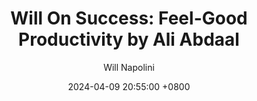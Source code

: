---
title: "Will On Success: Feel-Good Productivity by Ali Abdaal"
author: Will Napolini
date: 2024-04-09 20:55:00 +0800
categories: [Mindset, Book-summaries]
tags:
  [
    feel-good-productivity,
    ali-abdaal,
    productivity-hacks,
    happiness-at-work,
    work-life-balance,
    time-management,
    motivation,
    self-improvement,
    career-growth,
    positive-mindset,
    stress-reduction,
    goal-setting,
    personal-development,
    mental-health,
    efficient-workflows,
    happiness-in-life
  ]
image: https://pbs.twimg.com/media/GO1mXw1XwAE0DCC?format=jpg&name=large
alt: "Will On Success: Feel-Good Productivity by Ali Abdaal"
fallback:
  -
  # Replace with the URL of your backup image
  -
  # Replace with the URL of your backup image
---
